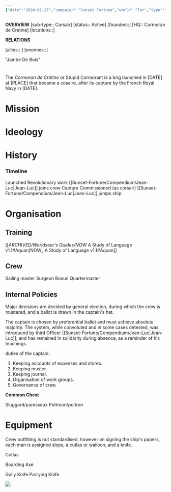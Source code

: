 ```yaml
---
{"date":"2024-01-27","campaign":"Sunset Fortune","world":"Tor","type":"faction","location":null,"description":null,"first mentioned":null,"met":null,"rel":null,"tags":["faction","#sf"],"icon":"FasUsers","dg-publish":true,"permalink":"/sunset-fortune/compendium/le-cormoran-de-cretine/","dgPassFrontmatter":true,"created":"2024-01-28T06:38:51.265+10:30","updated":"2025-07-22T12:54:40.555+09:30"}
---
```


**OVERVIEW**
[sub-type:: Corsair]
[status:: Active]
[founded::]
[HQ:: Cormoran de Cretine]
[locations::]

**RELATIONS**

[allies:: ]
[enemies::]

"Jambe De Bois"


# 


The *Cormoran de Crétine* or Stupid Cormorant is a brig launched in \[DATE] at \[PLACE] that became a cosaire, after its capture by the French Royal Navy in \[DATE].
# Mission


# Ideology



# History



### Timeline
Launched
Revolutionary work
[[Sunset-Fortune/Compendium/Jean-Luc\|Jean-Luc]] joins crew
Capture
Commissioned (as corsair)
[[Sunset-Fortune/Compendium/Jean-Luc\|Jean-Luc]] jumps ship




# Organisation


## Training
[[_ARCHIVED/Worldseer's Guides/NOW_ A Study of Language v1.1#Aquan\|NOW_ A Study of Language v1.1#Aquan]]


## Crew
Sailing master
Surgeon
Bosun
Quartermaster


## Internal Policies
Major decisions are decided by general election, during which the crew is mustered, and a ballot is drawn in the captain's hat.

The captain is chosen by preferential ballot and must achieve absolute majority.  The system, while convoluted and in some cases detested, was introduced by third Officer [[Sunset-Fortune/Compendium/Jean-Luc\|Jean-Luc]], and has remained in solidarity during absence, as a reminder of his teachings.

duties of the captain:
1. Keeping accounts of expenses and stores.
2. Keeping muster.
3. Keeping journal.
4. Organisation of work groups.
5. Governance of crew.


**Common Chest**

Sluggard/paresseux
Poltroon/poltron
# Equipment
Crew outfitting is not standardised, however on signing the ship's papers, each man is assigned slops, a cutlas or walloon, and a knife.

Cutlas

Boarding Axe

Gully Knife
Parrying Knife

![](https://youtu.be/XeP5r8swzL0?si=K_JtrUtvqtfcc_NX)